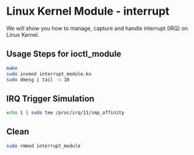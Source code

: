 # Linux Kernel Module - interrupt

We will show you how to manage, capture and handle interrupt (IRQ) on Linux Kernel.

## Usage Steps for ioctl_module
```bash
make
sudo insmod interrupt_module.ko
sudo dmesg | tail -n 10
```
## IRQ Trigger Simulation
```bash
echo 1 | sudo tee /proc/irq/11/smp_affinity
```
## Clean
```bash
sudo rmmod interrupt_module
```
